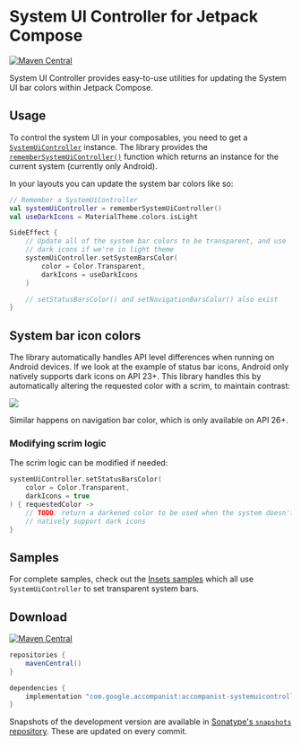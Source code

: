# System UI Controller for Jetpack Compose

[![Maven Central](https://img.shields.io/maven-central/v/com.google.accompanist/accompanist-systemuicontroller)](https://search.maven.org/search?q=g:com.google.accompanist)

System UI Controller provides easy-to-use utilities for updating the System UI bar colors within Jetpack Compose.

## Usage
To control the system UI in your composables, you need to get a [`SystemUiController`](../api/systemuicontroller/systemuicontroller/com.google.accompanist.systemuicontroller/-system-ui-controller/) instance. The library provides the [`rememberSystemUiController()`](../api/systemuicontroller/systemuicontroller/com.google.accompanist.systemuicontroller/remember-system-ui-controller.html) function which returns an instance for the current system (currently only Android).

In your layouts you can update the system bar colors like so:

``` kotlin
// Remember a SystemUiController
val systemUiController = rememberSystemUiController()
val useDarkIcons = MaterialTheme.colors.isLight

SideEffect {
    // Update all of the system bar colors to be transparent, and use
    // dark icons if we're in light theme
    systemUiController.setSystemBarsColor(
        color = Color.Transparent,
        darkIcons = useDarkIcons
    )

    // setStatusBarsColor() and setNavigationBarsColor() also exist
}
```

## System bar icon colors
The library automatically handles API level differences when running on Android devices. If we look at the example
of status bar icons, Android only natively supports dark icons on API 23+. This library handles this by automatically
altering the requested color with a scrim, to maintain contrast:

![](api-scrim.png)

Similar happens on navigation bar color, which is only available on API 26+.

### Modifying scrim logic

The scrim logic can be modified if needed:

``` kotlin
systemUiController.setStatusBarsColor(
    color = Color.Transparent,
    darkIcons = true
) { requestedColor ->
    // TODO: return a darkened color to be used when the system doesn't
    // natively support dark icons
}
```

## Samples

For complete samples, check out the [Insets samples](https://github.com/google/accompanist/tree/main/sample/src/main/java/com/google/accompanist/sample/insets) which all use `SystemUiController` to set transparent system bars.

## Download
[![Maven Central](https://img.shields.io/maven-central/v/com.google.accompanist/accompanist-systemuicontroller)](https://search.maven.org/search?q=g:com.google.accompanist)

```groovy
repositories {
    mavenCentral()
}

dependencies {
    implementation "com.google.accompanist:accompanist-systemuicontroller:<version>"
}
```

Snapshots of the development version are available in [Sonatype's `snapshots` repository][snap]. These are updated on every commit.

[compose]: https://developer.android.com/jetpack/compose
[snap]: https://oss.sonatype.org/content/repositories/snapshots/com/google/accompanist/accompanist-systemuicontroller/
